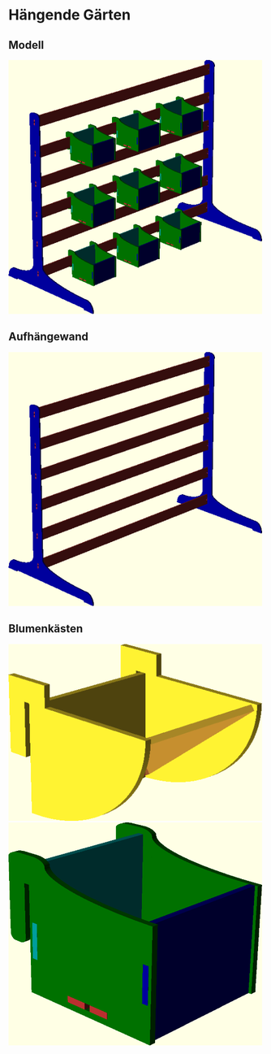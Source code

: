 # H&auml;ngende G&auml;rten

## Modell

<img style="width:500px;" src="https://raw.githubusercontent.com/mb-fab/Haengende-Gaerten/master/model.png"/>

## Aufh&auml;ngewand

<img style="width:500px;" src="https://raw.githubusercontent.com/mb-fab/Haengende-Gaerten/master/wall/wall.png"/>

## Blumenk&auml;sten

<img style="width:500px;" src="https://raw.githubusercontent.com/mb-fab/Haengende-Gaerten/master/pot/pot.png"/>

<img style="width:500px;" src="https://raw.githubusercontent.com/mb-fab/Haengende-Gaerten/master/pot2/pot2.png"/>
